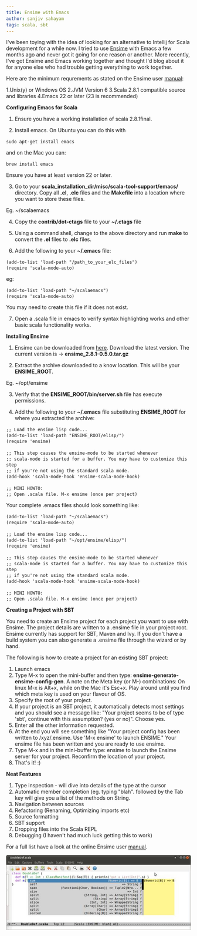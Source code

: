 ```yaml
---
title: Ensime with Emacs
author: sanjiv sahayam
tags: scala, sbt
---
```


I've been toying with the idea of looking for an alternative to Intellij for Scala development for a while now. I tried to use [Ensime](Ensime) with Emacs a few months ago and never got it going for one reason or another. More recently, I've got Ensime and Emacs working together and thought I'd blog about it for anyone else who had trouble getting everything to work together.

Here are the minimum requrements as stated on the Ensime user [manual](http://aemon.com/file_dump/ensime_manual.html):

1.Unix(y) or Windows OS
2.JVM Version 6
3.Scala 2.8.1 compatible source and libraries
4.Emacs 22 or later (23 is recommended)


__Configuring Emacs for Scala__


1. Ensure you have a working installation of scala 2.8.1final.

2. Install emacs. On Ubuntu you can do this with

```
sudo apt-get install emacs
```

and on the Mac you can:

```
brew install emacs
```

Ensure you have at least version 22 or later.

3. Go to your __scala_installation_dir/misc/scala-tool-support/emacs/__ directory. Copy all __.el__, __.elc__ files and the __Makefile__ into a location where you want to store these files.

Eg. ~/scalaemacs

4. Copy the __contrib/dot-ctags__ file to your __~/.ctags__ file

5. Using a command shell, change to the above directory and run __make__ to convert the __.el__ files to __.elc__ files.

6. Add the following to your __~/.emacs__ file:

```
(add-to-list 'load-path "/path_to_your_elc_files")
(require 'scala-mode-auto)
```

eg:

```
(add-to-list 'load-path "~/scalaemacs")
(require 'scala-mode-auto)
```

You may need to create this file if it does not exist.

7. Open a .scala file in emacs to verify syntax highlighting works and other basic scala functionality works.

__Installing Ensime__

1. Ensime can be downloaded from [here](https://github.com/aemoncannon/ensime/downloads). Download the latest version. The current version is -> __ensime_2.8.1-0.5.0.tar.gz__

2. Extract the archive downloaded to a know location. This will be your __ENSIME_ROOT__.

Eg. ~/opt/ensime

3. Verify that the __ENSIME_ROOT/bin/server.sh__ file has execute permissions.

4. Add the following to your __~/.emacs__ file substituting __ENSIME_ROOT__ for where you extracted the archive:

```
;; Load the ensime lisp code...
(add-to-list 'load-path "ENSIME_ROOT/elisp/")
(require 'ensime)

;; This step causes the ensime-mode to be started whenever
;; scala-mode is started for a buffer. You may have to customize this step
;; if you're not using the standard scala mode.
(add-hook 'scala-mode-hook 'ensime-scala-mode-hook)

;; MINI HOWTO:
;; Open .scala file. M-x ensime (once per project)
```

Your complete .emacs files should look something like:

```
(add-to-list 'load-path "~/scalaemacs")
(require 'scala-mode-auto)

;; Load the ensime lisp code...
(add-to-list 'load-path "~/opt/ensime/elisp/")
(require 'ensime)

;; This step causes the ensime-mode to be started whenever
;; scala-mode is started for a buffer. You may have to customize this step
;; if you're not using the standard scala mode.
(add-hook 'scala-mode-hook 'ensime-scala-mode-hook)

;; MINI HOWTO:
;; Open .scala file. M-x ensime (once per project)
```

__Creating a Project with SBT__

You need to create an Ensime project for each project you want to use with Ensime. The project details are written to a .ensime file in your project root. Ensime currently has support for SBT, Maven and Ivy. If you don't have a build system you can also generate a .ensime file through the wizard or by hand.

The following is how to create a project for an existing SBT project:

1. Launch emacs
2. Type M-x to open the mini-buffer and then type: __ensime-generate-ensime-config-gen__.
A note on the Meta key (or M-) combinations: On linux M-x is Alt+x, while on the Mac it's Esc+x. Play around until you find which meta key is used on your flavour of OS.
3. Specify the root of your project.
4. If your project is an SBT project, it automatically detects most settings and you should see a message like:
"Your project seems to be of type 'sbt', continue with this assumption? (yes or no)". Choose yes.
5. Enter all the other information requested.
6. At the end you will see something like "Your project config has been written to /xyz/.ensime. Use 'M-x ensime' to launch ENSIME." Your ensime file has been written and you are ready to use ensime.
7. Type M-x and in the mini-buffer type: ensime to launch the Ensime server for your project. Reconfirm the location of your project.
8. That's it! :)

__Neat Features__


1. Type inspection - will dive into details of the type at the cursor
2. Automatic member completion (eg. typing "blah". followed by the Tab key will give you a list of the methods on String.
3. Navigation between sources
4. Refactoring (Renaming, Optimizing imports etc)
5. Source formatting
6. SBT support
7. Dropping files into the Scala REPL
8. Debugging (I haven't had much luck getting this to work)

For a full list have a look at the online Ensime user [manual](http://aemon.com/file_dump/ensime_manual.html).

![screenshot of ensime's autocomplete feature](/images/ensime_autocomplete.jpg)